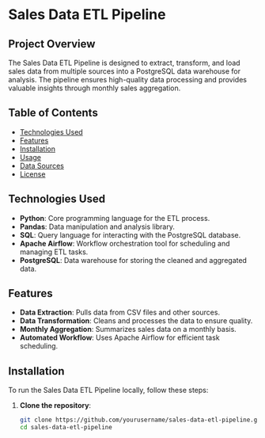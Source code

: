 # Sales Data ETL Pipeline

## Project Overview
The Sales Data ETL Pipeline is designed to extract, transform, and load sales data from multiple sources into a PostgreSQL data warehouse for analysis. The pipeline ensures high-quality data processing and provides valuable insights through monthly sales aggregation.

## Table of Contents
- [Technologies Used](#technologies-used)
- [Features](#features)
- [Installation](#installation)
- [Usage](#usage)
- [Data Sources](#data-sources)
- [License](#license)

## Technologies Used
- **Python**: Core programming language for the ETL process.
- **Pandas**: Data manipulation and analysis library.
- **SQL**: Query language for interacting with the PostgreSQL database.
- **Apache Airflow**: Workflow orchestration tool for scheduling and managing ETL tasks.
- **PostgreSQL**: Data warehouse for storing the cleaned and aggregated data.

## Features
- **Data Extraction**: Pulls data from CSV files and other sources.
- **Data Transformation**: Cleans and processes the data to ensure quality.
- **Monthly Aggregation**: Summarizes sales data on a monthly basis.
- **Automated Workflow**: Uses Apache Airflow for efficient task scheduling.

## Installation
To run the Sales Data ETL Pipeline locally, follow these steps:

1. **Clone the repository**:
   ```bash
   git clone https://github.com/yourusername/sales-data-etl-pipeline.git
   cd sales-data-etl-pipeline
